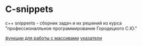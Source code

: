 
# C-snippets
c++ snippents - сборник задач и их решений из курса "профессионалльное программирование Городецкого С.Ю." 

[функции для работы с массивами](arrays)
[указатели](pointers)
